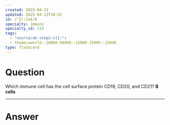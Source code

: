 ```yaml
---
created: 2025-04-13
updated: 2025-04-13T10:52
id: r^Z):[o$)0
specialty: immuno
specialty_id: 113
tags:
  - "source/ak-step1-v11:": 
  - theme/uworld::10000-99999::15000-15999::15048
type: flashcard
---
```


# Question
Which immune cell has the cell surface protein CD19, CD20, and CD21?    **B cells**

---

# Answer
